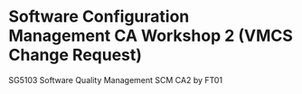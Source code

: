 # Software Configuration Management CA Workshop 2 (VMCS Change Request)
SG5103 Software Quality Management SCM CA2 by FT01
